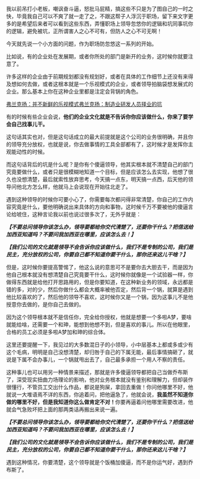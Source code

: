 <p>我以前吊打小老板，嘲讽奋斗逼，怒批马屁精，搞这些不只是为了图自己的一时之快，毕竟我自己可以不爽了就一走了之，不跟这帮子人浮沉于职场，留下来文字更多的是希望后来者可以看到这些东西，弄懂职场上领导忽悠你的逻辑和坑同事坑你的逻辑，避免被坑，正所谓害人之心不可有，但防人之心不可无啊！</p><p>今天就先说一个小方面的问题，作为职场防忽悠这一系列的开始。</p><p>比如说，有的企业处在发展期，或者你所处的部门是新开的业务，这时候你就要注意了。</p><p>许多这样的企业由于前期规划都没有规划好，或者在具体的工作细节上还没有来得及想如何去做，或者这根本就是一个乐视模式的企业，或者领导拍脑袋想发展式的企业。那么基本上你在这种企业里都是注定会背锅的角色。</p><a href="https://zhuanlan.zhihu.com/p/24634308" data-draft-node="block" data-draft-type="link-card" class="internal">弗兰克扬：并不新鲜的乐视模式</a><a href="https://zhuanlan.zhihu.com/p/41273478" data-draft-node="block" data-draft-type="link-card" data-image="https://pic4.zhimg.com/v2-336f3f1db55651a61e309f0fc72d24b7_180x120.jpg" data-image-width="936" data-image-height="266" class="internal">弗兰克扬：制造业研发人员择业的坑</a><p>有的时候有些企业会说，<b>他们的企业文化就是不告诉你你应该做什么，你来了要学会自己找事儿干。</b></p><p>这句话其实也对，但是这句话成立的最大前提就是这个公司的业务很明确，并且你的领导充分放权，也就是说，你去做事情的工具全部都有了，这时候才是发挥你主观能动性的时候。</p><p>而这句话背后的坑是什么呢？是你有个傻逼领导，他其实根本就不清楚自己的部门究竟要做什么，或者只是很模糊地知道一个目标，但是应该怎么去实现，他想了很久也没想清楚，最后就索性放弃思考，今天搞一点东，明天搞一点西，后天他的领导问他北方怎么样，他就马上会说现在开始往北走了。</p><p>遇到这种领导的时候你可要小心了，你需要每次都问得非常清楚，你自己的工作内容究竟是什么，要他明确说出来具体的方向和事物，这时候千万不要被他的傻逼言论给唬住，这种言论我以前也说过很多次了，无外乎就是：</p><p><b><i>【不要总问领导你该怎么办，领导要都给你交代清楚了，还要你干什么？把信送给加西亚知道吗？不要问我加西亚在哪里，应该怎么去！】</i></b></p><p><b><i>【我们公司的文化就是领导不会告诉你应该做什么，我们不是专制的公司，我们是民主，充分放权的公司，你要自己都不知道你要干什么，那你还来这儿干啥？】</i></b></p><p>但是，这时候你要提高警惕了，他这么说的意思可不是要你去大胆去干，而是因为他自己根本就没有想清楚自己究竟要干什么，这时候你就像是一个试验器一样，你做得东西就是给他打开思路用的，但是你要知道，在这种新业务的领域，永远都是错的多，对的少，然后你做什么都会大概率被他否定，然后背一个锅，就算是遇到他比较喜欢的了，然后他的领导不喜欢，这时候你又是一个锅，因为这事儿不是他授意你去做的，是你自己去做的。</p><p>因为这个领导根本就不是信任你，完全给你授权，他就是想要一个多啦A梦，要啥就能给啥，还需要一个和珅，能想到他想不到，但是喜欢的事儿。所以在他眼里，合格的员工必须是多啦A梦加和珅的综合体。</p><p>这里还要提醒一下，我见过的大多数混日子的小领导，小中层基本上都或多或少有这个毛病，明明是自己没想清楚，却归咎于自己的下属无能，最后事情搞砸了，就说是下属不会办事儿，一个锅就甩出去了，自己最多承担一个用人不察的责任。</p><p>这种事儿也可以用另一种情景来描述，那就是许多傻逼领导都把自己当做乔布斯了，深受现实扭曲力场理论的影响，他对业务根本就没有鉴别和理解力，但却装作很懂行，不管员工交出什么作品，都说是狗屎，拿回去重做！你问他哪里不好，他就说一大堆语焉不详的东西，你追着问，把他逼急了，他就会说，<b>我虽然不知道你做的哪里不好，但是我知道你这么做肯定不对！</b>你要再逼着问他哪里需要改进，他就会气急败坏把上面的那两类话再搬出来说一遍。</p><p><b><i>【不要总问领导你该怎么办，领导要都给你交代清楚了，还要你干什么？把信送给加西亚知道吗？不要问我加西亚在哪里，应该怎么去！】</i></b></p><p><b><i>【我们公司的文化就是领导不会告诉你应该做什么，我们不是专制的公司，我们是民主，充分放权的公司，你要自己都不知道你要干什么，那你还来这儿干啥？】</i></b></p><p>遇到这种情况，你要清楚，这个领导就是个饭桶加傻逼，而不是你运气好，遇到乔布斯了。</p><p></p>